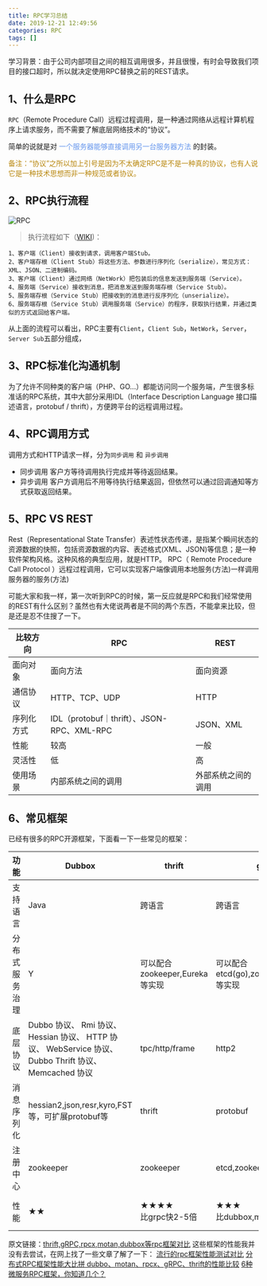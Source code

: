 ```yaml
---
title: RPC学习总结
date: 2019-12-21 12:49:56
categories: RPC
tags: []
---
```

学习背景：由于公司内部项目之间的相互调用很多，并且很慢，有时会导致我们项目的接口超时，所以就决定使用RPC替换之前的REST请求。
<!--more-->

## 1、什么是RPC

`RPC`（Remote Procedure Call）远程过程调用，是一种通过网络从远程计算机程序上请求服务，而不需要了解底层网络技术的“协议”。

简单的说就是对 <span style='color:cornflowerblue'>一个服务器能够直接调用另一台服务器方法</span> 的封装。

<span style='color:darkgoldenrod'>备注：“协议”之所以加上引号是因为不太确定RPC是不是一种真的协议，也有人说它是一种技术思想而非一种规范或者协议。</span>

## 2、RPC执行流程

![RPC](/images/rpc.jpg)
> 执行流程如下（[WIKI](https://wiki.tw.wjbk.site/wiki/%E9%81%A0%E7%A8%8B%E9%81%8E%E7%A8%8B%E8%AA%BF%E7%94%A8))：

    1、客户端（Client）接收到请求，调用客户端Stub。
    2、客户端存根（Client Stub）将这些方法、参数进行序列化（serialize），常见方式：XML、JSON、二进制编码。
    3、客户端（Client）通过网络（NetWork）把包装后的信息发送到服务端（Service）。
    4、服务端（Service）接收到消息，把消息发送到服务端存根（Service Stub）。
    5、服务端存根（Service Stub）把接收到的消息进行反序列化（unserialize）。
    6、服务端存根（Service Stub）调用服务端（Service）的程序，获取执行结果，并通过类似的方式返回给客户端。

从上面的流程可以看出，RPC主要有`Client`，`Client Sub`，`NetWork`，`Server`，`Server Sub`五部分组成，

## 3、RPC标准化沟通机制

为了允许不同种类的客户端（PHP、GO...）都能访问同一个服务端，产生很多标准话的RPC系统，其中大部分采用IDL（Interface Description Language 接口描述语言，protobuf / thrift），方便跨平台的远程调用过程。

## 4、RPC调用方式

调用方式和HTTP请求一样，分为`同步调用` 和 `异步调用`
+ 同步调用
    客户方等待调用执行完成并等待返回结果。
+ 异步调用
    客户方调用后不用等待执行结果返回，但依然可以通过回调通知等方式获取返回结果。 

## 5、RPC VS REST

Rest（Representational State Transfer）表述性状态传递，是指某个瞬间状态的资源数据的快照，包括资源数据的内容、表述格式(XML、JSON)等信息；是一种软件架构风格。这种风格的典型应用，就是HTTP。
RPC（ Remote Procedure Call Protocol ）远程过程调用，它可以实现客户端像调用本地服务(方法)一样调用服务器的服务(方法)

可能大家和我一样，第一次听到RPC的时候，第一反应就是RPC和我们经常使用的REST有什么区别？虽然也有大佬说两者是不同的两个东西，不能拿来比较，但是还是忍不住搜了一下。

比较方向 | RPC | REST
---|---|---
面向对象 | 面向方法 | 面向资源 
通信协议 | HTTP、TCP、UDP | HTTP
序列化方式 | IDL（protobuf｜thrift）、JSON-RPC、XML-RPC | JSON、XML
性能 | 较高 | 一般
灵活性 | 低 | 高
使用场景 | 内部系统之间的调用 | 外部系统之间的调用

## 6、常见框架
已经有很多的RPC开源框架，下面看一下一些常见的框架：

功能 | Dubbox | thrift | gRpc | rpcx | Hprose
--- | --- | --- | --- | --- | ---
支持语言 | Java | 跨语言 | 跨语言 | Go | 跨语言
分布式服务治理 | Y | 可以配合zookeeper,Eureka等实现 | 可以配合etcd(go),zookeeper,consul等实现 | 自带服务注册中心，也支持zookerper,etcd等发现方式 | 可以配合zookeeper, Eureka等实现
底层协议 | Dubbo 协议、 Rmi 协议、 Hessian 协议、 HTTP 协议、 WebService 协议、Dubbo Thrift 协议、Memcached 协议 | tpc/http/frame | http2 | tcp长链接 | tpc/http
消息序列化 | hessian2,json,resr,kyro,FST等，可扩展protobuf等 | thrift | protobuf | Gob、Json、MessagePack、gencode、ProtoBuf等 | xml/json等
注册中心 | zookeeper | zookeeper | etcd,zookeeper,consul | etcd,zookeeper | zookeeper
性能 | ★★ | ★★★★<br/>比grpc快2-5倍 | ★★★ <br/>比dubbox,motan快 | ★★★★★ <br/>比thrift快1-1.5倍 | 无

原文链接：[thrift,gRPC,rpcx,motan,dubbox等rpc框架对比](https://blog.csdn.net/xuduorui/article/details/77938644)
这些框架的性能我并没有去尝试，在网上找了一些文章了解了一下：
[流行的rpc框架性能测试对比](https://blog.csdn.net/quuqu/article/details/79304614#%E6%9C%AC%E6%96%87%E6%B5%8B%E8%AF%95%E7%9A%84RPC%E6%A1%86%E6%9E%B6)
[分布式RPC框架性能大比拼 dubbo、motan、rpcx、gRPC、thrift的性能比较](https://blog.csdn.net/zixiao217/article/details/53675678)
[6种微服务RPC框架，你知道几个？](https://developer.51cto.com/art/201908/601617.htm)